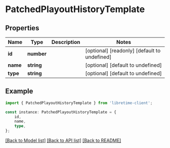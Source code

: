 # PatchedPlayoutHistoryTemplate


## Properties

Name | Type | Description | Notes
------------ | ------------- | ------------- | -------------
**id** | **number** |  | [optional] [readonly] [default to undefined]
**name** | **string** |  | [optional] [default to undefined]
**type** | **string** |  | [optional] [default to undefined]

## Example

```typescript
import { PatchedPlayoutHistoryTemplate } from 'libretime-client';

const instance: PatchedPlayoutHistoryTemplate = {
    id,
    name,
    type,
};
```

[[Back to Model list]](../README.md#documentation-for-models) [[Back to API list]](../README.md#documentation-for-api-endpoints) [[Back to README]](../README.md)
